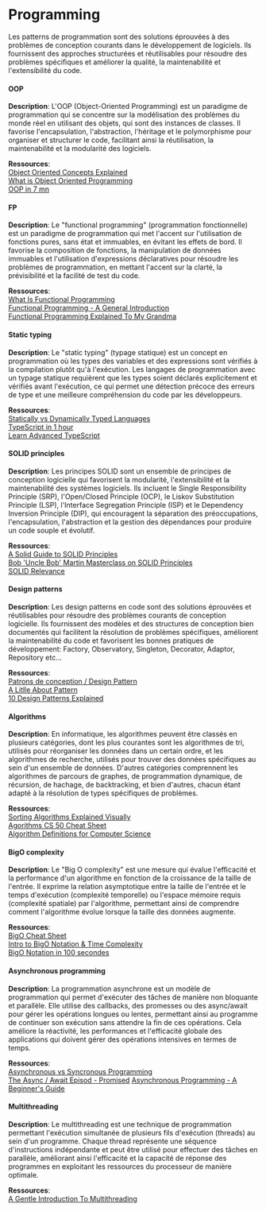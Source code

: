 # Programming
Les patterns de programmation sont des solutions éprouvées à des problèmes de conception courants dans le développement de logiciels. Ils fournissent des approches structurées et réutilisables pour résoudre des problèmes spécifiques et améliorer la qualité, la maintenabilité et l'extensibilité du code.


#### OOP
**Description**: L'OOP (Object-Oriented Programming) est un paradigme de programmation qui se concentre sur la modélisation des problèmes du monde réel en utilisant des objets, qui sont des instances de classes. Il favorise l'encapsulation, l'abstraction, l'héritage et le polymorphisme pour organiser et structurer le code, facilitant ainsi la réutilisation, la maintenabilité et la modularité des logiciels.

**Ressources**:\
[Object Oriented Concepts Explained](https://www.freecodecamp.org/news/object-oriented-programming-concepts-21bb035f7260/)\
[What is Object Oriented Programming](https://www.indeed.com/career-advice/career-development/what-is-object-oriented-programming)\
[OOP in 7 mn](https://www.youtube.com/watch?v=pTB0EiLXUC8&pp=ygUWcHJhY3RpY2FsIGd1aWRlIHRvIG9vcA%3D%3D)


#### FP
**Description**: Le "functional programming" (programmation fonctionnelle) est un paradigme de programmation qui met l'accent sur l'utilisation de fonctions pures, sans état et immuables, en évitant les effets de bord. Il favorise la composition de fonctions, la manipulation de données immuables et l'utilisation d'expressions déclaratives pour résoudre les problèmes de programmation, en mettant l'accent sur la clarté, la prévisibilité et la facilité de test du code.

**Ressources**:\
[What Is Functional Programming](https://www.codingdojo.com/blog/what-is-functional-programming)\
[Functional Programming - A General Introduction](https://www.youtube.com/watch?v=8z_bUIl_uPo&pp=ygUpcHJhY3RpY2FsIGd1aWRlIHRvIGZ1bmN0aW9uYWwgcHJvZ3JhbW1pbmc%3D)\
[Functional Programming Explained To My Grandma](https://www.codingame.com/playgrounds/270/functional-programming-explained-to-my-grandma/what-you-will-learn)

#### Static typing
**Description**: Le "static typing" (typage statique) est un concept en programmation où les types des variables et des expressions sont vérifiés à la compilation plutôt qu'à l'exécution. Les langages de programmation avec un typage statique requièrent que les types soient déclarés explicitement et vérifiés avant l'exécution, ce qui permet une détection précoce des erreurs de type et une meilleure compréhension du code par les développeurs.

**Ressources**:\
[Statically vs Dynamically Typed Languages](https://www.baeldung.com/cs/statically-vs-dynamically-typed-languages)\
[TypeScript in 1 hour](https://www.youtube.com/watch?v=d56mG7DezGs&pp=ygUTdHlwZXNjcmlwdCB0dXRvcmlhbA%3D%3D)\
[Learn Advanced TypeScript](https://medium.com/free-code-camp/typescript-curry-ramda-types-f747e99744ab)

#### SOLID principles
**Description**: Les principes SOLID sont un ensemble de principes de conception logicielle qui favorisent la modularité, l'extensibilité et la maintenabilité des systèmes logiciels. Ils incluent le Single Responsibility Principle (SRP), l'Open/Closed Principle (OCP), le Liskov Substitution Principle (LSP), l'Interface Segregation Principle (ISP) et le Dependency Inversion Principle (DIP), qui encouragent la séparation des préoccupations, l'encapsulation, l'abstraction et la gestion des dépendances pour produire un code souple et évolutif.

**Ressources**:\
[A Solid Guide to SOLID Principles](https://medium.com/mindorks/solid-principles-explained-with-examples-79d1ce114ace)\
[Bob 'Uncle Bob' Martin Masterclass on SOLID Principles](https://www.youtube.com/watch?v=TMuno5RZNeE&ab_channel=Peoplecareer)\
[SOLID Relevance](http://blog.cleancoder.com/uncle-bob/2020/10/18/Solid-Relevance.html)

#### Design patterns
**Description**: Les design patterns en code sont des solutions éprouvées et réutilisables pour résoudre des problèmes courants de conception logicielle. Ils fournissent des modèles et des structures de conception bien documentés qui facilitent la résolution de problèmes spécifiques, améliorent la maintenabilité du code et favorisent les bonnes pratiques de développement: Factory, Observatory, Singleton, Decorator, Adaptor, Repository etc...

**Ressources**:\
[Patrons de conception / Design Pattern](https://refactoring.guru/fr/design-patterns)\
[A Litlle About Pattern](http://blog.cleancoder.com/uncle-bob/2014/06/30/ALittleAboutPatterns.html)\
[10 Design Patterns Explained](https://www.youtube.com/watch?v=NU_1StN5Tkk&pp=ygUnZGVzaWduIHBhdHRlcm5zIGluIHNvZnR3YXJlIGVuZ2luZWVyaW5n)

#### Algorithms
**Description**: En informatique, les algorithmes peuvent être classés en plusieurs catégories, dont les plus courantes sont les algorithmes de tri, utilisés pour réorganiser les données dans un certain ordre, et les algorithmes de recherche, utilisés pour trouver des données spécifiques au sein d'un ensemble de données. D'autres catégories comprennent les algorithmes de parcours de graphes, de programmation dynamique, de récursion, de hachage, de backtracking, et bien d'autres, chacun étant adapté à la résolution de types spécifiques de problèmes.

**Ressources**:\
[Sorting Algorithms Explained Visually](https://www.youtube.com/watch?v=RfXt_qHDEPw&ab_channel=BeyondFireship)\
[Agorithms CS 50 Cheat Sheet](https://cheatography.com/dmytronoks/cheat-sheets/algorithms-cs50/)\
[Algorithm Definitions for Computer Science](https://www.freecodecamp.org/news/what-is-an-algorithm-definition-for-beginners/)

#### BigO complexity
**Description**: Le "Big O complexity" est une mesure qui évalue l'efficacité et la performance d'un algorithme en fonction de la croissance de la taille de l'entrée. Il exprime la relation asymptotique entre la taille de l'entrée et le temps d'exécution (complexité temporelle) ou l'espace mémoire requis (complexité spatiale) par l'algorithme, permettant ainsi de comprendre comment l'algorithme évolue lorsque la taille des données augmente.

**Ressources**:\
[BigO Cheat Sheet](https://www.bigocheatsheet.com/)\
[Intro to BigO Notation & Time Complexity](https://www.youtube.com/watch?v=D6xkbGLQesk&pp=ygUaYmlnIG8gY29tcGxleGl0eSBleHBsYWluZWQ%3D)\
[BigO Notation in 100 secondes](https://www.youtube.com/watch?v=g2o22C3CRfU&pp=ygUaYmlnIG8gY29tcGxleGl0eSBleHBsYWluZWQ%3D)

#### Asynchronous programming
**Description**: La programmation asynchrone est un modèle de programmation qui permet d'exécuter des tâches de manière non bloquante et parallèle. Elle utilise des callbacks, des promesses ou des async/await pour gérer les opérations longues ou lentes, permettant ainsi au programme de continuer son exécution sans attendre la fin de ces opérations. Cela améliore la réactivité, les performances et l'efficacité globale des applications qui doivent gérer des opérations intensives en termes de temps.

**Ressources**:\
[Asynchronous vs Syncronous Programming](https://www.youtube.com/watch?v=Kpn2ajSa92c&pp=ygUZYXN5bmNyaG9uZW91cyBwcm9ncmFtbWluZw%3D%3D)\
[The Async / Await Episod - Promised](https://www.youtube.com/watch?v=vn3tm0quoqE&pp=ygUZYXN5bmNyaG9uZW91cyBwcm9ncmFtbWluZw%3D%3D)
[Asynchronous Programming - A Beginner's Guide](https://www.bmc.com/blogs/asynchronous-programming/)

#### Multithreading
**Description**: Le multithreading est une technique de programmation permettant l'exécution simultanée de plusieurs fils d'exécution (threads) au sein d'un programme. Chaque thread représente une séquence d'instructions indépendante et peut être utilisé pour effectuer des tâches en parallèle, améliorant ainsi l'efficacité et la capacité de réponse des programmes en exploitant les ressources du processeur de manière optimale.

**Ressources**:\
[A Gentle Introduction To Multithreading](https://www.internalpointers.com/post/gentle-introduction-multithreading)
